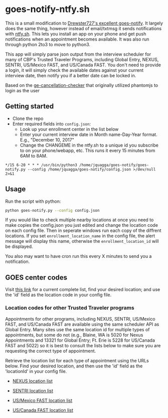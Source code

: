 # goes-notify-ntfy.sh

This is a small modification to [Drewster727's excellent goes-notify](https://github.com/Drewster727). It largely does the same thing, however instead of email/txtmsg it sends notifications with [ntfy.sh](https://www.ntfy.sh). This lets you install an app on your phone and get push notifications when an appointment becomes available.  It was also run through python 2to3 to move to python3.

This app will simply parse json output from the interview scheduler for many of CBP's Trusted Traveler Programs, including Global Entry, NEXUS, SENTRI, US/Mexico FAST, and US/Canada FAST. You don't need to provide a login, it will simply check the available dates against your current interview date, then notify you if a better date can be locked in.

Based on the [ge-cancellation-checker](https://github.com/davidofwatkins/ge-cancellation-checker) that originally utilized phantomjs to login as the user

## Getting started

- Clone the repo
- Enter required fields into `config.json`:
  - Look up your enrollment center in the list below
  - Enter your current interview date in Month name-Day-Year format. E.g., "December 10, 2017"
  - Change the CHANGEME in the ntfy.sh to a unique id you subscribe to on your phone/webapp, etc. This runs it every 15 minutes from 6AM to 8AM.

```
*/15 6-20 * * * /usr/bin/python3 /home/jquagga/goes-notify/goes-notify.py --config /home/jquagga/goes-notify/config.json >/dev/null 2>&1
```

## Usage

Run the script with python:

```bash
python goes-notify.py --config config.json
```

If you would like to check multiple nearby locations at once you need to make copies the config.json you just edited and change the location code on each config file. Then in seperate windows run each copy of the diffrent locations. If you set `enrollment_location_name` in the config file, the alert message will display this name, otherwise the `enrollment_location_id` will be displayed.

You also may want to have cron run this every X minutes to send you a notification.

## GOES center codes

Visit [this link](https://ttp.cbp.dhs.gov/schedulerapi/locations/?temporary=false&inviteOnly=false&operational=true&serviceName=Global%20Entry) for a current complete list, find your desired location; and use the 'id' field as the location code in your config file.

### Location codes for other Trusted Traveler programs

Appointments for other programs, including NEXUS, SENTRI, US/Mexico FAST, and US/Canada FAST are available using the same scheduler API as Global Entry. Many sites use the same location id for multiple types of appointments, but some do not (e.g., Blaine, WA is 5020 for Nexus Appointments and 13321 for Global Entry; Ft. Erie is 5228 for US/Canada FAST and 5022) so it is best to consult the lists below to make sure you are requesting the correct type of appointment.

Retrieve the location list for each type of appointment using the URLs below. Find your desired location, and then use the 'id' field as the 'locationId' in your config file.

- [NEXUS location list](https://ttp.cbp.dhs.gov/schedulerapi/locations/?temporary=false&inviteOnly=false&operational=true&serviceName=NEXUS)

- [SENTRI location list](https://ttp.cbp.dhs.gov/schedulerapi/locations/?temporary=false&inviteOnly=false&operational=true&serviceName=SENTRI)

- [US/Mexico FAST location list](https://ttp.cbp.dhs.gov/schedulerapi/locations/?temporary=false&inviteOnly=false&operational=true&serviceName=U.S.%20%2F%20Mexico%20FAST)

- [US/Canada FAST location list](https://ttp.cbp.dhs.gov/schedulerapi/locations/?temporary=false&inviteOnly=false&operational=true&serviceName=U.S.%20%2F%20Canada%20FAST)
